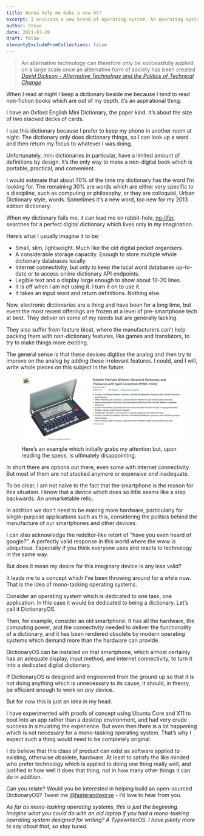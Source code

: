 ```yaml
---
title: Wanna help me make a new OS?
excerpt: I envision a new breed of operating system. An operating system that does... less
author: Steve
date: 2021-07-28
draft: false
eleventyExcludeFromCollections: false
---
```

> An alternative technology can therefore only be successfully applied on a large scale once an alternative form of society has been created
> <cite><a href="https://www.goodreads.com/book/show/58594162-alternative-technology-and-the-politics-of-technical-change">David Dickson - Alternative Technology and the Politics of Technical Change</a></cite>

When I read at night I keep a dictionary beside me because I tend to read non-fiction books which are out of my depth. it’s an aspirational thing.

I have an Oxford English Mini Dictionary, the paper kind. It’s about the size of two stacked decks of cards.

I use this dictionary because I prefer to keep my phone in another room at night. The dictionary only does dictionary things, so I can look up a word and then return my focus to whatever I was doing.

Unfortunately, mini dictionaries in particular, have a limited amount of definitions by design. It’s the only way to make a non-digital book which is portable, practical, and convenient.

I would estimate that about 70% of the time my dictionary has the word I’m looking for. The remaining 30% are words which are either very specific to a discipline, such as computing or philosophy, or they are colloquial, Urban Dictionary style, words. Sometimes it’s a new word, too new for my 2013 edition dictionary.

When my dictionary fails me, it can lead me on rabbit-hole, [no-lifer](https://www.urbandictionary.com/define.php?term=No-Lifeing), searches for a perfect digital dictionary which lives only in my imagination.

Here’s what I usually imagine it to be:

- Small, slim, lightweight. Much like the old digital pocket organisers.
- A considerable storage capacity. Enough to store multiple whole dictionary databases locally.
- Internet connectivity, but only to keep the local word databases up-to-date or to access online dictionary API endpoints.
- Legible text and a display large enough to show about 10-20 lines.
- It is off when I am not using it. I turn it on to use it.
- It takes an input word and return definitions. Nothing else.

Now, electronic dictionaries are a thing and have been for a long time, but event the most recent offerings are frozen at a level of pre-smartphone tech at best. They deliver on some of my needs but are generally lacking.

They also suffer from feature bloat, where the manufacturers can’t help packing them with non-dictionary features, like games and translators, to try to make things more exciting.

The general sense is that these devices digitise the analog and then try to improve on the analog by adding these irrelevant features. I could, and I will, write whole pieces on this subject in the future.

<figure class="article-image-constrained">
  <img src="/images/electronic-dictionary.png" alt="A screenshot of an electronic dictionary available on line.">
  <figcaption>Here’s an example which initially grabs my attention but, upon reading the specs, is ultimately disappointing.</figcaption>
</figure>

In short there are options out there, even some with internet connectivity. But most of them are not stocked anymore or expensive *and* inadequate.

To be clear, I am not naive to the fact that the smartphone is the reason for this situation. I know that a device which does so little *seems* like a step backwards. An unmarketable relic.

In addition we don't need to be making more hardware, particularly for single-purpose applications such as this, considering the politics behind the manufacture of our smartphones and other devices.

I can also acknowledge the redditor-like retort of "have you even heard of google?". A perfectly valid response in this world where the www is ubiquitous. Especially if you think everyone uses and reacts to technology in the same way.

But does it mean my desire for this imaginary device is any less valid?

It leads me to a concept which I’ve been throwing around for a while now. That is the idea of mono-tasking operating systems.

Consider an operating system which is dedicated to one task, one application. In this case it would be dedicated to being a dictionary. Let’s call it DictionaryOS.

Then, for example, consider an old smartphone. It has all the hardware, the computing power, and the connectivity needed to deliver the functionality of a dictionary, and it has been rendered obsolete by modern operating systems which demand more than the hardware can provide.

DictionaryOS can be installed on that smartphone, which almost certainly has an adequate display, input method, and internet connectivity, to turn it into a dedicated digital dictionary.

If DictionaryOS is designed and engineered from the ground up so that it is not doing anything which is unnecessary to its cause, it should, in theory, be efficient enough to work on *any* device.

But for now this is just an idea in my head.

I have experimented with proofs of concept using Ubuntu Core and X11 to boot into an app rather than a desktop environment, and had very crude success in simulating the experience. But even then there is a lot happening which is not necessary for a mono-tasking operating system. That’s why I expect such a thing would need to be completely original.

I do believe that this class of product can exist as software applied to existing, otherwise obsolete, hardware. At least to satisfy the like minded who prefer technology which is applied to doing one thing really well, and justified in how well it does that thing, not in how many other things it can do in addition. 

Can you relate? Would you be interested in helping build an open-sourced DictionaryOS? Tweet me [@fasterandworse](https://twitter.com/fasterandworse) - I’d love to hear from you.

*As far as mono-tasking operating systems, this is just the beginning. Imagine what you could do with an old laptop if you had a mono-tasking operating system designed for writing? A TypewriterOS. I have plenty more to say about that, so stay tuned.*